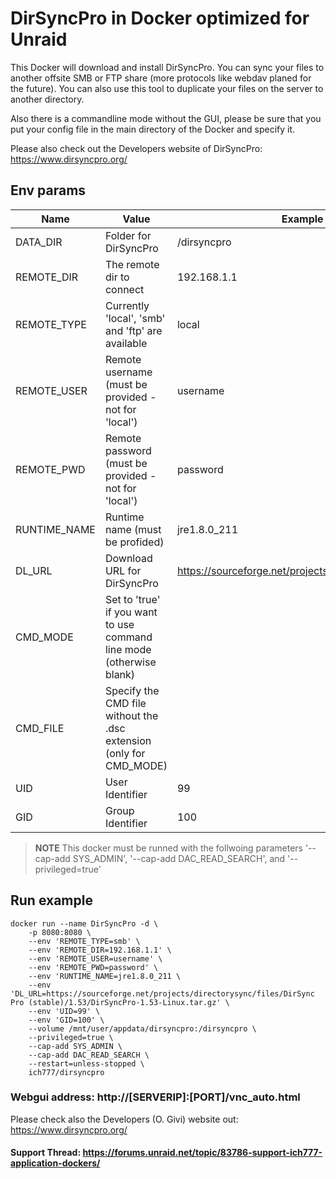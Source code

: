 # DirSyncPro in Docker optimized for Unraid
This Docker will download and install DirSyncPro. You can sync your files to another offsite SMB or FTP share (more protocols like webdav planed for the future).
You can also use this tool to duplicate your files on the server to another directory.

Also there is a commandline mode without the GUI, please be sure that you put your config file in the main directory of the Docker and specify it.

Please also check out the Developers website of DirSyncPro: https://www.dirsyncpro.org/


## Env params
| Name | Value | Example |
| --- | --- | --- |
| DATA_DIR | Folder for DirSyncPro | /dirsyncpro |
| REMOTE_DIR| The remote dir to connect | 192.168.1.1 |
| REMOTE_TYPE | Currently 'local', 'smb' and 'ftp' are available | local |
| REMOTE_USER | Remote username (must be provided - not for 'local') | username |
| REMOTE_PWD | Remote password (must be provided - not for 'local') | password |
| RUNTIME_NAME | Runtime name (must be profided) | jre1.8.0_211 |
| DL_URL | Download URL for DirSyncPro | https://sourceforge.net/projects/directorysync/files... |
| CMD_MODE | Set to 'true' if you want to use command line mode (otherwise blank) | |
| CMD_FILE | Specify the CMD file without the .dsc extension (only for CMD_MODE) | |
| UID | User Identifier | 99 |
| GID | Group Identifier | 100 |


>**NOTE** This docker must be runned with the follwoing parameters '--cap-add SYS_ADMIN', '--cap-add DAC_READ_SEARCH', and '--privileged=true'

## Run example
```
docker run --name DirSyncPro -d \
    -p 8080:8080 \
    --env 'REMOTE_TYPE=smb' \
    --env 'REMOTE_DIR=192.168.1.1' \
    --env 'REMOTE_USER=username' \
    --env 'REMOTE_PWD=password' \
    --env 'RUNTIME_NAME=jre1.8.0_211 \
    --env 'DL_URL=https://sourceforge.net/projects/directorysync/files/DirSync Pro (stable)/1.53/DirSyncPro-1.53-Linux.tar.gz' \
    --env 'UID=99' \
    --env 'GID=100' \
    --volume /mnt/user/appdata/dirsyncpro:/dirsyncpro \
    --privileged=true \
    --cap-add SYS_ADMIN \
    --cap-add DAC_READ_SEARCH \
    --restart=unless-stopped \
    ich777/dirsyncpro
```
### Webgui address: http://[SERVERIP]:[PORT]/vnc_auto.html


Please check also the Developers (O. Givi) website out: https://www.dirsyncpro.org/


#### Support Thread: https://forums.unraid.net/topic/83786-support-ich777-application-dockers/